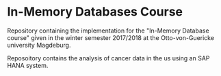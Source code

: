 # In-Memory Databases Course

Repository containing the implementation for the "In-Memory Database course" given in the winter semester 2017/2018 at the Otto-von-Guericke university Magdeburg.

Reposoitory contains the analysis of cancer data in the us using an SAP HANA system.
